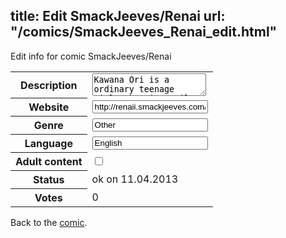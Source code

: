 title: Edit SmackJeeves/Renai
url: "/comics/SmackJeeves_Renai_edit.html"
---
Edit info for comic SmackJeeves/Renai

<form name="comic" action="http://gaepostmail.appengine.com/comic" name="post">
<table class="comicinfo">
<tr>
<th>Description</th><td><textarea name="description">Kawana Ori is a ordinary teenage girl, that is until she meets the new boy at Fujiwara high, he calls himself Ren-kun an he says he likes &quot;pure&quot; girls. But what Kawana doesnt know is that Ren is a 1000 year old vampire who can only drink the blood of &quot;pure&quot; girls.</textarea></td>
</tr>
<tr>
<th>Website</th><td><input type="text" name="url" value="http://renaii.smackjeeves.com/comics/"/></td>
</tr>
<tr>
<th>Genre</th><td><input type="text" name="genre" value="Other"/></td>
</tr>
<tr>
<th>Language</th><td><input type="text" name="language" value="English"/></td>
</tr>
<tr>
<th>Adult content</th><td><input type="checkbox" name="adult" value="adult" /></td>
</tr>
<tr>
<th>Status</th><td>ok on 11.04.2013</td>
</tr>
<tr>
<th>Votes</th><td>0</div></td>
</tr>
</table>
</form>

Back to the [comic](/comics/SmackJeeves_Renai.html).

